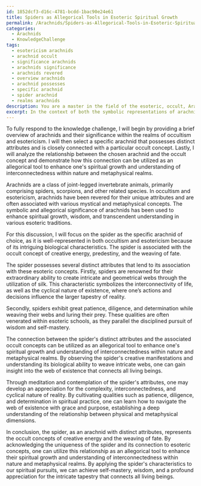 ```yaml
---
id: 1852dcf3-d16c-4781-bcdd-1bac90e24e61
title: Spiders as Allegorical Tools in Esoteric Spiritual Growth
permalink: /Arachnids/Spiders-as-Allegorical-Tools-in-Esoteric-Spiritual-Growth/
categories:
  - Arachnids
  - KnowledgeChallenge
tags:
  - esotericism arachnids
  - arachnid occult
  - significance arachnids
  - arachnids significance
  - arachnids revered
  - overview arachnids
  - arachnid possesses
  - specific arachnid
  - spider arachnid
  - realms arachnids
description: You are a master in the field of the esoteric, occult, Arachnids and Education. You are a writer of tests, challenges, books and deep knowledge on Arachnids for initiates and students to gain deep insights and understanding from. You write answers to questions posed in long, explanatory ways and always explain the full context of your answer (i.e., related concepts, formulas, examples, or history), as well as the step-by-step thinking process you take to answer the challenges. Be rigorous and thorough, and summarize the key themes, ideas, and conclusions at the end.
excerpt: In the context of both the symbolic representations of arachnids within occultism and esotericism and the biological characteristics of arachnids, identify and analyze the connection between a specific arachnid's distinct attributes, the occult concept that it represents, and how this relationship can be utilized as an allegorical tool to enhance one's spiritual growth and understanding of interconnectedness within nature and metaphysical realms.
---
```

To fully respond to the knowledge challenge, I will begin by providing a brief overview of arachnids and their significance within the realms of occultism and esotericism. I will then select a specific arachnid that possesses distinct attributes and is closely connected with a particular occult concept. Lastly, I will analyze the relationship between the chosen arachnid and the occult concept and demonstrate how this connection can be utilized as an allegorical tool to enhance one's spiritual growth and understanding of interconnectedness within nature and metaphysical realms.

Arachnids are a class of joint-legged invertebrate animals, primarily comprising spiders, scorpions, and other related species. In occultism and esotericism, arachnids have been revered for their unique attributes and are often associated with various mystical and metaphysical concepts. The symbolic and allegorical significance of arachnids has been used to enhance spiritual growth, wisdom, and transcendent understanding in various esoteric traditions.

For this discussion, I will focus on the spider as the specific arachnid of choice, as it is well-represented in both occultism and esotericism because of its intriguing biological characteristics. The spider is associated with the occult concept of creative energy, predestiny, and the weaving of fate.

The spider possesses several distinct attributes that lend to its association with these esoteric concepts. Firstly, spiders are renowned for their extraordinary ability to create intricate and geometrical webs through the utilization of silk. This characteristic symbolizes the interconnectivity of life, as well as the cyclical nature of existence, where one’s actions and decisions influence the larger tapestry of reality.

Secondly, spiders exhibit great patience, diligence, and determination while weaving their webs and luring their prey. These qualities are often venerated within esoteric schools, as they parallel the disciplined pursuit of wisdom and self-mastery.

The connection between the spider's distinct attributes and the associated occult concepts can be utilized as an allegorical tool to enhance one's spiritual growth and understanding of interconnectedness within nature and metaphysical realms. By observing the spider's creative manifestations and understanding its biological ability to weave intricate webs, one can gain insight into the web of existence that connects all living beings.

Through meditation and contemplation of the spider's attributes, one may develop an appreciation for the complexity, interconnectedness, and cyclical nature of reality. By cultivating qualities such as patience, diligence, and determination in spiritual practice, one can learn how to navigate the web of existence with grace and purpose, establishing a deep understanding of the relationship between physical and metaphysical dimensions.

In conclusion, the spider, as an arachnid with distinct attributes, represents the occult concepts of creative energy and the weaving of fate. By acknowledging the uniqueness of the spider and its connection to esoteric concepts, one can utilize this relationship as an allegorical tool to enhance their spiritual growth and understanding of interconnectedness within nature and metaphysical realms. By applying the spider's characteristics to our spiritual pursuits, we can achieve self-mastery, wisdom, and a profound appreciation for the intricate tapestry that connects all living beings.
